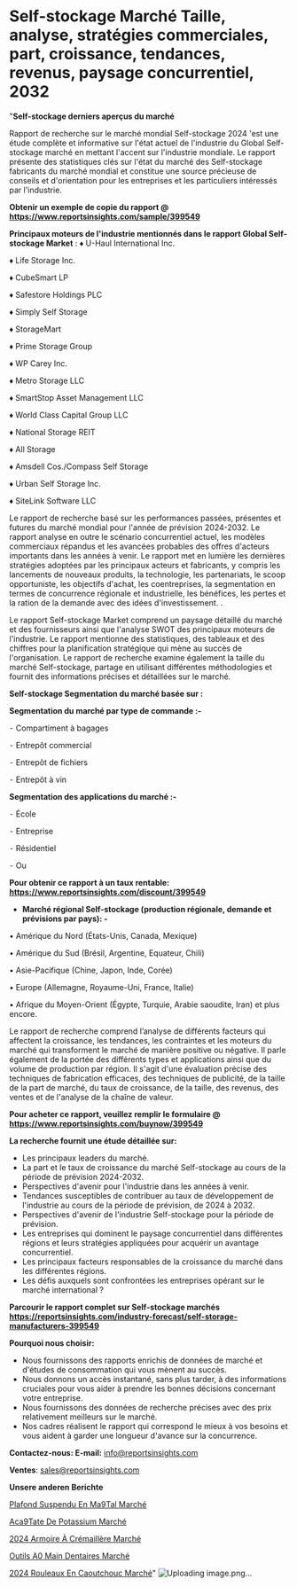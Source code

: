 # Self-stockage Marché Taille, analyse, stratégies commerciales, part, croissance, tendances, revenus, paysage concurrentiel, 2032

"<strong>Self-stockage derniers aperçus du marché</strong>

Rapport de recherche sur le marché mondial Self-stockage 2024 'est une étude complète et informative sur l'état actuel de l'industrie du Global Self-stockage marché en mettant l'accent sur l'industrie mondiale. Le rapport présente des statistiques clés sur l'état du marché des Self-stockage fabricants du marché mondial et constitue une source précieuse de conseils et d'orientation pour les entreprises et les particuliers intéressés par l'industrie.

<strong>Obtenir un exemple de copie du rapport @ <a href=https://www.reportsinsights.com/sample/399549>https://www.reportsinsights.com/sample/399549</a></strong>

<strong>Principaux moteurs de l'industrie mentionnés dans le rapport Global Self-stockage Market</strong> :
♦ U-Haul International Inc.

♦ Life Storage Inc.

♦ CubeSmart LP

♦ Safestore Holdings PLC

♦ Simply Self Storage

♦ StorageMart

♦ Prime Storage Group

♦ WP Carey Inc.

♦ Metro Storage LLC

♦ SmartStop Asset Management LLC

♦ World Class Capital Group LLC

♦ National Storage REIT

♦ All Storage

♦ Amsdell Cos./Compass Self Storage

♦ Urban Self Storage Inc.

♦ SiteLink Software LLC

Le rapport de recherche basé sur les performances passées, présentes et futures du marché mondial pour l'année de prévision 2024-2032. Le rapport analyse en outre le scénario concurrentiel actuel, les modèles commerciaux répandus et les avancées probables des offres d'acteurs importants dans les années à venir. Le rapport met en lumière les dernières stratégies adoptées par les principaux acteurs et fabricants, y compris les lancements de nouveaux produits, la technologie, les partenariats, le scoop opportuniste, les objectifs d'achat, les coentreprises, la segmentation en termes de concurrence régionale et industrielle, les bénéfices, les pertes et la ration de la demande avec des idées d'investissement. .

Le rapport Self-stockage Market comprend un paysage détaillé du marché et des fournisseurs ainsi que l'analyse SWOT des principaux moteurs de l'industrie. Le rapport mentionne des statistiques, des tableaux et des chiffres pour la planification stratégique qui mène au succès de l'organisation. Le rapport de recherche examine également la taille du marché Self-stockage, partage en utilisant différentes méthodologies et fournit des informations précises et détaillées sur le marché.

<strong>Self-stockage Segmentation du marché basée sur :</strong>

<strong>Segmentation du marché par type de commande :-</strong>

⁃ Compartiment à bagages

⁃ Entrepôt commercial

⁃ Entrepôt de fichiers

⁃ Entrepôt à vin

<strong>Segmentation des applications du marché :-</strong>

⁃ École

⁃ Entreprise

⁃ Résidentiel

⁃ Ou

<strong>Pour obtenir ce rapport à un taux rentable: <a href=https://www.reportsinsights.com/discount/399549>https://www.reportsinsights.com/discount/399549</a></strong>
<ul>
  <li><strong>Marché régional Self-stockage (production régionale, demande et prévisions par pays): -</strong></li>
</ul>
• Amérique du Nord (États-Unis, Canada, Mexique)

• Amérique du Sud (Brésil, Argentine, Equateur, Chili)

• Asie-Pacifique (Chine, Japon, Inde, Corée)

• Europe (Allemagne, Royaume-Uni, France, Italie)

• Afrique du Moyen-Orient (Égypte, Turquie, Arabie saoudite, Iran) et plus encore.

Le rapport de recherche comprend l’analyse de différents facteurs qui affectent la croissance, les tendances, les contraintes et les moteurs du marché qui transforment le marché de manière positive ou négative. Il parle également de la portée des différents types et applications ainsi que du volume de production par région. Il s'agit d'une évaluation précise des techniques de fabrication efficaces, des techniques de publicité, de la taille de la part de marché, du taux de croissance, de la taille, des revenus, des ventes et de l'analyse de la chaîne de valeur.

<strong>Pour acheter ce rapport, veuillez remplir le formulaire @   <a href=https://www.reportsinsights.com/buynow/399549>https://www.reportsinsights.com/buynow/399549</a></strong>

<strong>La recherche fournit une étude détaillée sur:</strong>
<ul>
  <li>Les principaux leaders du marché.</li>
  <li>La part et le taux de croissance du marché Self-stockage au cours de la période de prévision 2024-2032.</li>
  <li>Perspectives d'avenir pour l'industrie dans les années à venir.</li>
  <li>Tendances susceptibles de contribuer au taux de développement de l'industrie au cours de la période de prévision, de 2024 à 2032.</li>
  <li>Perspectives d'avenir de l'industrie Self-stockage pour la période de prévision.</li>
  <li>Les entreprises qui dominent le paysage concurrentiel dans différentes régions et leurs stratégies appliquées pour acquérir un avantage concurrentiel.</li>
  <li>Les principaux facteurs responsables de la croissance du marché dans les différentes régions.</li>
  <li>Les défis auxquels sont confrontées les entreprises opérant sur le marché international ?</li>
</ul>

<strong>Parcourir le rapport complet sur Self-stockage marchés <a href=https://reportsinsights.com/industry-forecast/self-storage-manufacturers-399549>https://reportsinsights.com/industry-forecast/self-storage-manufacturers-399549</a></strong>

<strong>Pourquoi nous choisir:</strong>
<ul>
  <li>Nous fournissons des rapports enrichis de données de marché et d'études de consommation qui vous mènent au succès.</li>
  <li>Nous donnons un accès instantané, sans plus tarder, à des informations cruciales pour vous aider à prendre les bonnes décisions concernant votre entreprise.</li>
  <li>Nous fournissons des données de recherche précises avec des prix relativement meilleurs sur le marché.</li>
  <li>Nos cadres réalisent le rapport qui correspond le mieux à vos besoins et vous aident à garder une longueur d'avance sur la concurrence.</li>
</ul>
<strong>Contactez-nous:
</strong><strong>E-mail:</strong> <a href=mailto:info@reportsinsights.com>info@reportsinsights.com</a>

<strong>Ventes</strong>: <a href=mailto:sales@reportsinsights.com>sales@reportsinsights.com</a>

<strong>Unsere anderen Berichte</strong>

<a href=https://www.linkedin.com/pulse/plafond-suspendu-en-m%C3%A9tal-march%C3%A9-analyse-ze0yc/>Plafond Suspendu En Ma9Tal Marché</a>

<a href=https://www.linkedin.com/pulse/ac%C3%A9tate-de-potassium-march%C3%A9-2024-taille-part-bcc3c/>Aca9Tate De Potassium Marché</a>

<a href=https://www.linkedin.com/pulse/2024-armoire-à-crémaillère-marché-principaux-wimoc/>2024 Armoire À Crémaillère Marché</a>

<a href=https://www.linkedin.com/pulse/outils-%C3%A0-main-dentaires-march%C3%A9-analyse-yxkcf/>Outils A0 Main Dentaires Marché</a>

<a href=https://www.linkedin.com/pulse/2024-rouleaux-en-caoutchouc-march%C3%A9-segmentation-xty4c/>2024 Rouleaux En Caoutchouc Marché</a>"
![Uploading image.png…]()
   
